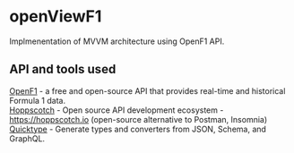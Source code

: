 # openViewF1

Implmenentation of MVVM architecture using OpenF1 API.

## API and tools used

[OpenF1](https://openf1.org) - a free and open-source API that provides real-time and historical Formula 1 data.\
[Hoppscotch](https://github.com/hoppscotch/hoppscotch) - Open source API development ecosystem - <https://hoppscotch.io> (open-source alternative to Postman, Insomnia)
[Quicktype](https://app.quicktype.io/) - Generate types and converters from JSON, Schema, and GraphQL.
